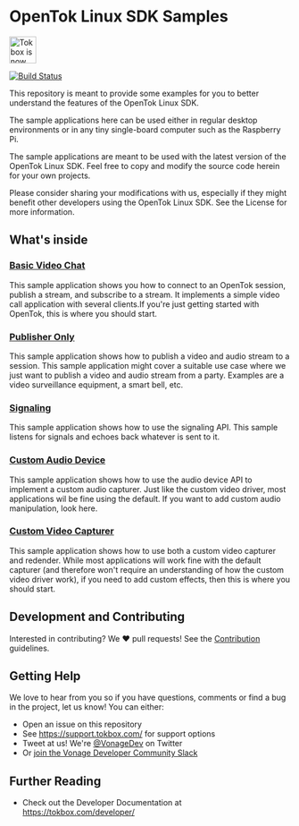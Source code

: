 # OpenTok Linux SDK Samples

<img src="https://assets.tokbox.com/img/vonage/Vonage_VideoAPI_black.svg" height="48px" alt="Tokbox is now known as Vonage" />

[![Build Status](https://travis-ci.org/opentok/opentok-linux-sdk-samples.svg?branch=master)](https://travis-ci.org/opentok/opentok-linux-sdk-samples)

This repository is meant to provide some examples for you to better understand
the features of the OpenTok Linux SDK.

The sample applications here can be used either in regular desktop environments
or in any tiny single-board computer such as the Raspberry Pi.

The sample applications are meant to be used with the latest version of the
OpenTok Linux SDK. Feel free to copy and modify the source code herein for your
own projects.

Please consider sharing your modifications with us, especially if they might
benefit other developers using the OpenTok Linux SDK. See the License for more
information.

## What's inside

### [Basic Video Chat](Basic-Video-Chat)

This sample application shows you how to connect to an OpenTok session, publish
a stream, and subscribe to a stream. It implements a simple video call
application with several clients.If you're just getting started with OpenTok,
this is where you should start.

### [Publisher Only](Publisher-Only)

This sample application shows how to publish a video and audio stream to a
session. This sample application might cover a suitable use case where we just
want to publish a video and audio stream from a party. Examples are a video
surveillance equipment, a smart bell, etc.

### [Signaling](Signaling)

This sample application shows how to use the signaling API. This sample listens
for signals and echoes back whatever is sent to it.

### [Custom Audio Device](Custom-Audio-Device)

This sample application shows how to use the audio device API to implement a
custom audio capturer. Just like the custom video driver, most applications wil
be fine using the default. If you want to add custom audio manipulation, look
here.

### [Custom Video Capturer](Custom-Video-Capturer)

This sample application shows how to use both a custom video capturer and
redender. While most applications will work fine with the default capturer (and
therefore won't require an understanding of how the custom video driver work),
if you need to add custom effects, then this is where you should start.

## Development and Contributing

Interested in contributing? We :heart: pull requests! See the
[Contribution](CONTRIBUTING.md) guidelines.

## Getting Help

We love to hear from you so if you have questions, comments or find a bug in the project, let us know! You can either:

- Open an issue on this repository
- See <https://support.tokbox.com/> for support options
- Tweet at us! We're [@VonageDev](https://twitter.com/VonageDev) on Twitter
- Or [join the Vonage Developer Community Slack](https://developer.nexmo.com/community/slack)

## Further Reading

- Check out the Developer Documentation at <https://tokbox.com/developer/>
